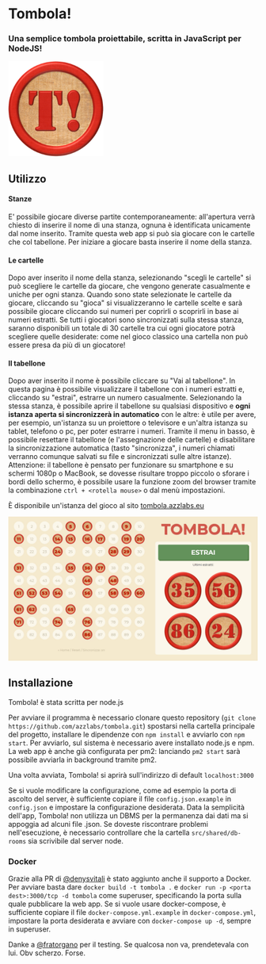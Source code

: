 # Tombola!
### Una semplice tombola proiettabile, scritta in JavaScript per NodeJS!

![Logo Tombola!](/public/images/logo.png)

## Utilizzo
#### Stanze
E' possibile giocare diverse partite contemporaneamente: all'apertura verrà chiesto di inserire il nome di una stanza, ognuna è identificata unicamente dal nome inserito. Tramite questa web app si può sia giocare con le cartelle che col tabellone.
Per iniziare a giocare basta inserire il nome della stanza.

#### Le cartelle
Dopo aver inserito il nome della stanza, selezionando "scegli le cartelle" si può scegliere le cartelle da giocare, che vengono generate casualmente e uniche per ogni stanza. Quando sono state selezionate le cartelle da giocare, cliccando su "gioca" si visualizzeranno le cartelle scelte e sarà possibile giocare cliccando sui numeri per coprirli o scoprirli in base ai numeri estratti.
Se tutti i giocatori sono sincronizzati sulla stessa stanza, saranno disponibili un totale di 30 cartelle tra cui ogni giocatore potrà scegliere quelle desiderate: come nel gioco classico una cartella non può essere presa da più di un giocatore!

#### Il tabellone
Dopo aver inserito il nome è possibile cliccare su "Vai al tabellone". In questa pagina è possibile visualizzare il tabellone con i numeri estratti e, cliccando su "estrai", estrarre un numero casualmente.
Selezionando la stessa stanza, è possibile aprire il tabellone su qualsiasi dispositivo e **ogni istanza aperta si sincronizzerà in automatico** con le altre: è utile per avere, per esempio, un'istanza su un proiettore o televisore e un'altra istanza su tablet, telefono o pc, per poter estrarre i numeri. Tramite il menu in basso, è possibile resettare il tabellone (e l'assegnazione delle cartelle) e disabilitare la sincronizzazione automatica (tasto "sincronizza", i numeri chiamati verranno comunque salvati su file e sincronizzati sulle altre istanze).
Attenzione: il tabellone è pensato per funzionare su smartphone e su schermi 1080p o MacBook, se dovesse risultare troppo piccolo o sforare i bordi dello schermo, è possibile usare la funzione zoom del browser tramite la combinazione `ctrl + <rotella mouse>` o dal menù impostazioni.

È disponibile un'istanza del gioco al sito [tombola.azzlabs.eu](https://tombola.azzlabs.eu)

![Screenshot Tombola!](/public/images/screenshot.jpg)

## Installazione
Tombola! è stata scritta per node.js

Per avviare il programma è necessario clonare questo repository (`git clone https://github.com/azzlabs/tombola.git`) spostarsi nella cartella principale del progetto, installare le dipendenze con `npm install` e avviarlo con `npm start`. 
Per avviarlo, sul sistema è necessario avere installato node.js e npm.
La web app è anche già configurata per pm2: lanciando `pm2 start` sarà possibile avviarla in background tramite pm2.

Una volta avviata, Tombola! si aprirà sull'indirizzo di default `localhost:3000`

Se si vuole modificare la configurazione, come ad esempio la porta di ascolto del server, è sufficiente copiare il file `config.json.example` in `config.json` e impostare la configurazione desiderata.
Data la semplicità dell'app, Tombola! non utilizza un DBMS per la permanenza dai dati ma si appoggia ad alcuni file .json.
Se doveste riscontrare problemi nell'esecuzione, è necessario controllare che la cartella `src/shared/db-rooms` sia scrivibile dal server node.

### Docker

Grazie alla PR di [@denysvitali](https://github.com/denysvitali) è stato aggiunto anche il supporto a Docker. Per avviare basta dare `docker build -t tombola .` e `docker run -p <porta dest>:3000/tcp -d tombola` come superuser, specificando la porta sulla quale pubblicare la web app.
Se si vuole usare docker-compose, è sufficiente copiare il file `docker-compose.yml.example` in `docker-compose.yml`, impostare la porta desiderata e avviare con `docker-compose up -d`, sempre in superuser.

Danke a [@fratorgano](https://github.com/fratorgano) per il testing. Se qualcosa non va, prendetevala con lui. Obv scherzo. Forse.
